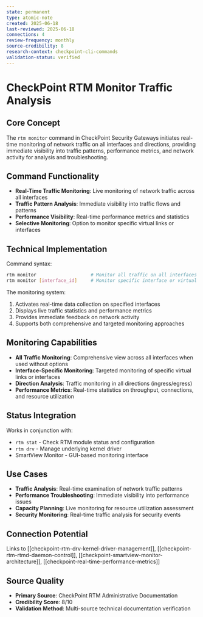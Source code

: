 ```yaml
---
state: permanent
type: atomic-note
created: 2025-06-18
last-reviewed: 2025-06-18
connections: 4
review-frequency: monthly
source-credibility: 8
research-context: checkpoint-cli-commands
validation-status: verified
---
```


# CheckPoint RTM Monitor Traffic Analysis

## Core Concept

The `rtm monitor` command in CheckPoint Security Gateways initiates real-time monitoring of network traffic on all interfaces and directions, providing immediate visibility into traffic patterns, performance metrics, and network activity for analysis and troubleshooting.

## Command Functionality

- **Real-Time Traffic Monitoring**: Live monitoring of network traffic across all interfaces
- **Traffic Pattern Analysis**: Immediate visibility into traffic flows and patterns
- **Performance Visibility**: Real-time performance metrics and statistics
- **Selective Monitoring**: Option to monitor specific virtual links or interfaces

## Technical Implementation

Command syntax:
```bash
rtm monitor                    # Monitor all traffic on all interfaces
rtm monitor [interface_id]     # Monitor specific interface or virtual link
```

The monitoring system:
1. Activates real-time data collection on specified interfaces
2. Displays live traffic statistics and performance metrics
3. Provides immediate feedback on network activity
4. Supports both comprehensive and targeted monitoring approaches

## Monitoring Capabilities

- **All Traffic Monitoring**: Comprehensive view across all interfaces when used without options
- **Interface-Specific Monitoring**: Targeted monitoring of specific virtual links or interfaces
- **Direction Analysis**: Traffic monitoring in all directions (ingress/egress)
- **Performance Metrics**: Real-time statistics on throughput, connections, and resource utilization

## Status Integration

Works in conjunction with:
- `rtm stat` - Check RTM module status and configuration
- `rtm drv` - Manage underlying kernel driver
- SmartView Monitor - GUI-based monitoring interface

## Use Cases

- **Traffic Analysis**: Real-time examination of network traffic patterns
- **Performance Troubleshooting**: Immediate visibility into performance issues
- **Capacity Planning**: Live monitoring for resource utilization assessment
- **Security Monitoring**: Real-time traffic analysis for security events

## Connection Potential

Links to [[checkpoint-rtm-drv-kernel-driver-management]], [[checkpoint-rtm-rtmd-daemon-control]], [[checkpoint-smartview-monitor-architecture]], [[checkpoint-real-time-performance-metrics]]

## Source Quality
- **Primary Source**: CheckPoint RTM Administrative Documentation
- **Credibility Score**: 8/10
- **Validation Method**: Multi-source technical documentation verification